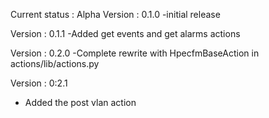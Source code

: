 Current status : Alpha
Version : 0.1.0
-initial release

Version : 0.1.1
-Added get events and get alarms actions

Version : 0.2.0
-Complete rewrite with HpecfmBaseAction in actions/lib/actions.py

Version : 0:2.1
- Added the post vlan action
